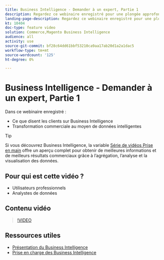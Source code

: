 ```yaml
---
title: Business Intelligence - Demander à un expert, Partie 1
description: Regardez ce webinaire enregistré pour une plongée approfondie avec l’équipe produit Business Intelligence, y compris la transformation commerciale par le biais de données intelligentes.
landing-page-description: Regardez ce webinaire enregistré pour une plongée approfondie avec l’équipe produit Business Intelligence, y compris la transformation commerciale par le biais de données intelligentes.
kt: 10404
doc-type: feature video
solution: Commerce,Magento Business Intelligence
audience: all
activity: use
source-git-commit: bf28c64dd61bbf53210ca9aa17ab20d1a2a1dac5
workflow-type: tm+mt
source-wordcount: '125'
ht-degree: 0%

---
```


# Business Intelligence - Demander à un expert, Partie 1

Dans ce webinaire enregistré :

- Ce que disent les clients sur Business Intelligence
- Transformation commerciale au moyen de données intelligentes

>[!TIP]
>
>Si vous découvrez Business Intelligence, la variable [Série de vidéos Prise en main](./../1-overview.md) offre un aperçu complet pour obtenir de meilleures informations et de meilleurs résultats commerciaux grâce à l’agrégation, l’analyse et la visualisation des données.

## Pour qui est cette vidéo ?

- Utilisateurs professionnels
- Analystes de données

## Contenu vidéo

>[!VIDEO](https://video.tv.adobe.com/v/342409?quality=12&learn=on)

## Ressources utiles

- [Présentation du Business Intelligence](https://docs.magento.com/mbi/getting-started/getting-started.html)
- [Prise en charge des Business Intelligence](https://support.magento.com/hc/en-us/articles/360016730811)
